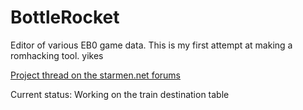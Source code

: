 # BottleRocket
Editor of various EB0 game data. This is my first attempt at making a romhacking tool. yikes

[Project thread on the starmen.net forums](https://forum.starmen.net/forum/Community/PKHack/BottleRocket-A-WIP-EB0-Data-Editor)

Current status: Working on the train destination table